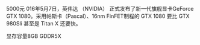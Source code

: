 

5000元
016年5月7日，英伟达 （NVIDIA） 正式发布了新一代旗舰显卡GeForce GTX 1080。采用帕斯卡（Pascal）、16nm FinFET制程的 GTX 1080 要比 GTX 980Sli 甚至是 Titan X 还要快。

显存容量8GB GDDR5X

